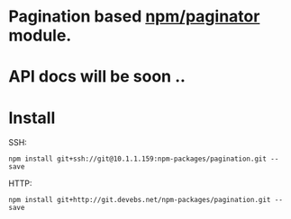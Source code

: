 # Pagination based [npm/paginator](https://github.com/wickd/paginator) module.

# API docs will be soon ..

# Install

SSH: 
``` 
npm install git+ssh://git@10.1.1.159:npm-packages/pagination.git --save
```

HTTP:

```
npm install git+http://git.devebs.net/npm-packages/pagination.git --save
```